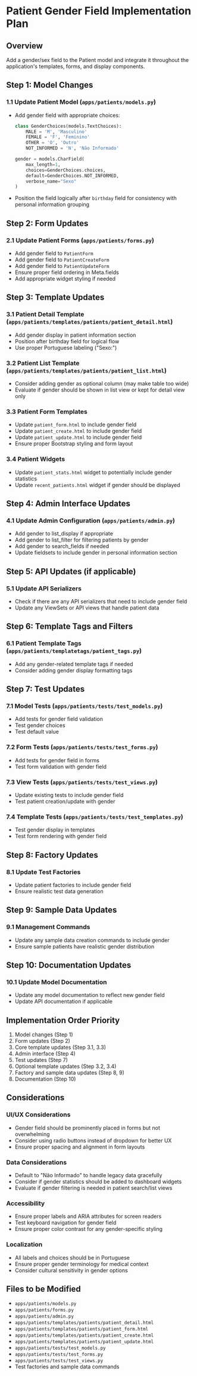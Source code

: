 # Patient Gender Field Implementation Plan

## Overview

Add a gender/sex field to the Patient model and integrate it throughout the application's templates, forms, and display components.

## Step 1: Model Changes

### 1.1 Update Patient Model (`apps/patients/models.py`)

- Add gender field with appropriate choices:

  ```python
  class GenderChoices(models.TextChoices):
      MALE = 'M', 'Masculino'
      FEMALE = 'F', 'Feminino'
      OTHER = 'O', 'Outro'
      NOT_INFORMED = 'N', 'Não Informado'

  gender = models.CharField(
      max_length=1,
      choices=GenderChoices.choices,
      default=GenderChoices.NOT_INFORMED,
      verbose_name="Sexo"
  )
  ```

- Position the field logically after `birthday` field for consistency with personal information grouping

## Step 2: Form Updates

### 2.1 Update Patient Forms (`apps/patients/forms.py`)

- Add gender field to `PatientForm`
- Add gender field to `PatientCreateForm`
- Add gender field to `PatientUpdateForm`
- Ensure proper field ordering in Meta.fields
- Add appropriate widget styling if needed

## Step 3: Template Updates

### 3.1 Patient Detail Template (`apps/patients/templates/patients/patient_detail.html`)

- Add gender display in patient information section
- Position after birthday field for logical flow
- Use proper Portuguese labeling ("Sexo:")

### 3.2 Patient List Template (`apps/patients/templates/patients/patient_list.html`)

- Consider adding gender as optional column (may make table too wide)
- Evaluate if gender should be shown in list view or kept for detail view only

### 3.3 Patient Form Templates

- Update `patient_form.html` to include gender field
- Update `patient_create.html` to include gender field
- Update `patient_update.html` to include gender field
- Ensure proper Bootstrap styling and form layout

### 3.4 Patient Widgets

- Update `patient_stats.html` widget to potentially include gender statistics
- Update `recent_patients.html` widget if gender should be displayed

## Step 4: Admin Interface Updates

### 4.1 Update Admin Configuration (`apps/patients/admin.py`)

- Add gender to list_display if appropriate
- Add gender to list_filter for filtering patients by gender
- Add gender to search_fields if needed
- Update fieldsets to include gender in personal information section

## Step 5: API Updates (if applicable)

### 5.1 Update API Serializers

- Check if there are any API serializers that need to include gender field
- Update any ViewSets or API views that handle patient data

## Step 6: Template Tags and Filters

### 6.1 Patient Template Tags (`apps/patients/templatetags/patient_tags.py`)

- Add any gender-related template tags if needed
- Consider adding gender display formatting tags

## Step 7: Test Updates

### 7.1 Model Tests (`apps/patients/tests/test_models.py`)

- Add tests for gender field validation
- Test gender choices
- Test default value

### 7.2 Form Tests (`apps/patients/tests/test_forms.py`)

- Add tests for gender field in forms
- Test form validation with gender field

### 7.3 View Tests (`apps/patients/tests/test_views.py`)

- Update existing tests to include gender field
- Test patient creation/update with gender

### 7.4 Template Tests (`apps/patients/tests/test_templates.py`)

- Test gender display in templates
- Test form rendering with gender field

## Step 8: Factory Updates

### 8.1 Update Test Factories

- Update patient factories to include gender field
- Ensure realistic test data generation

## Step 9: Sample Data Updates

### 9.1 Management Commands

- Update any sample data creation commands to include gender
- Ensure sample patients have realistic gender distribution

## Step 10: Documentation Updates

### 10.1 Update Model Documentation

- Update any model documentation to reflect new gender field
- Update API documentation if applicable

## Implementation Order Priority

1. Model changes (Step 1)
2. Form updates (Step 2)
3. Core template updates (Step 3.1, 3.3)
4. Admin interface (Step 4)
5. Test updates (Step 7)
6. Optional template updates (Step 3.2, 3.4)
7. Factory and sample data updates (Step 8, 9)
8. Documentation (Step 10)

## Considerations

### UI/UX Considerations

- Gender field should be prominently placed in forms but not overwhelming
- Consider using radio buttons instead of dropdown for better UX
- Ensure proper spacing and alignment in form layouts

### Data Considerations

- Default to "Não Informado" to handle legacy data gracefully
- Consider if gender statistics should be added to dashboard widgets
- Evaluate if gender filtering is needed in patient search/list views

### Accessibility

- Ensure proper labels and ARIA attributes for screen readers
- Test keyboard navigation for gender field
- Ensure proper color contrast for any gender-specific styling

### Localization

- All labels and choices should be in Portuguese
- Ensure proper gender terminology for medical context
- Consider cultural sensitivity in gender options

## Files to be Modified

- `apps/patients/models.py`
- `apps/patients/forms.py`
- `apps/patients/admin.py`
- `apps/patients/templates/patients/patient_detail.html`
- `apps/patients/templates/patients/patient_form.html`
- `apps/patients/templates/patients/patient_create.html`
- `apps/patients/templates/patients/patient_update.html`
- `apps/patients/tests/test_models.py`
- `apps/patients/tests/test_forms.py`
- `apps/patients/tests/test_views.py`
- Test factories and sample data commands

